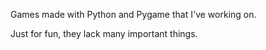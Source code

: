 Games made with Python and Pygame that I've working on.

Just for fun, they lack many important things.